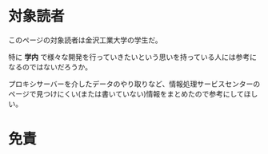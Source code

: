 # 対象読者

このページの対象読者は金沢工業大学の学生だ。

特に **学内** で様々な開発を行っていきたいという思いを持っている人には参考になるのではないだろうか。

プロキシサーバーを介したデータのやり取りなど、情報処理サービスセンターのページで見つけにくい(または書いていない)情報をまとめたので参考にしてほしい。

# 免責

